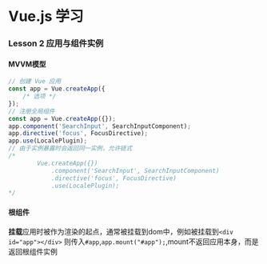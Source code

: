 # Vue.js 学习

### Lesson 2 应用与组件实例

#### MVVM模型



```javascript
// 创建 Vue 应用
const app = Vue.createApp({
    /* 选项 */
});
// 注册全局组件
const app = Vue.createApp({});
app.component('SearchInput', SearchInputComponent);
app.directive('focus', FocusDirective);
app.use(LocalePlugin);
// 由于实例暴露时会返回同一实例，允许链式
/*
		Vue.createApp({})
  			.component('SearchInput', SearchInputComponent)
  			.directive('focus', FocusDirective)
  			.use(LocalePlugin);
*/

```

#### 根组件

**挂载**应用时被作为渲染的起点，通常被挂载到dom中，例如被挂载到`<div id="app"></div>` 则传入`#app`,`app.mount("#app");`,mount不返回应用本身，而是返回根组件实例

